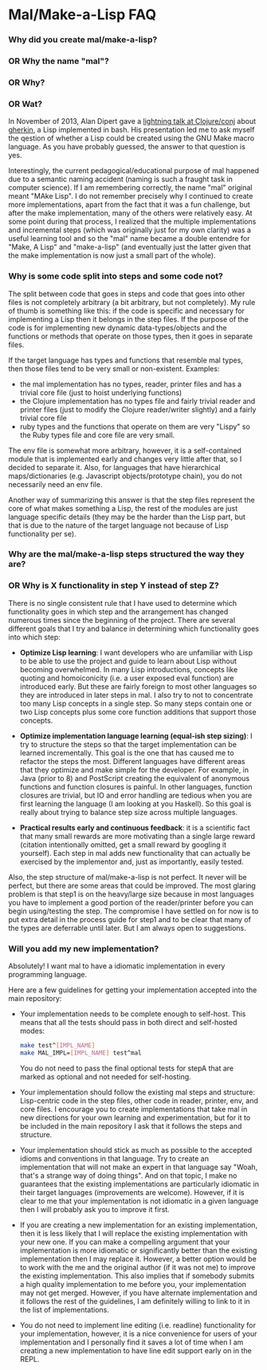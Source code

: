 # Mal/Make-a-Lisp FAQ

### Why did you create mal/make-a-lisp?
### OR Why the name "mal"?
### OR Why?
### OR Wat?

In November of 2013, Alan Dipert gave a [lightning talk at
Clojure/conj](https://www.youtube.com/watch?v=bmHTFo2Rf2w#t=28m55s)
about [gherkin](https://github.com/alandipert/gherkin), a Lisp
implemented in bash. His presentation led me to ask myself the qestion
of whether a Lisp could be created using the GNU Make macro language.
As you have probably guessed, the answer to that question is yes.

Interestingly, the current pedagogical/educational purpose of mal
happened due to a semantic naming accident (naming is such a fraught
task in computer science). If I am remembering correctly, the name
"mal" original meant "MAke Lisp". I do not remember precisely why
I continued to create more implementations, apart from the fact that
it was a fun challenge, but after the make implementation, many of the
others were relatively easy. At some point during that process,
I realized that the multiple implementations and incremental steps
(which was originally just for my own clarity) was a useful learning
tool and so the "mal" name became a double entendre for "Make, A Lisp"
and "make-a-lisp" (and eventually just the latter given that the make
implementation is now just a small part of the whole).


### Why is some code split into steps and some code not?

The split between code that goes in steps and code that goes into other files
is not completely arbitrary (a bit arbitrary, but not completely). My rule of
thumb is something like this: if the code is specific and necessary for
implementing a Lisp then it belongs in the step files. If the purpose of the
code is for implementing new dynamic data-types/objects and the functions or
methods that operate on those types, then it goes in separate files.

If the target language has types and functions that resemble mal types, then
those files tend to be very small or non-existent. Examples:

* the mal implementation has no types, reader, printer files and
  has a trivial core file (just to hoist underlying functions)
* the Clojure implementation has no types file and fairly trivial
  reader and printer files (just to modify the Clojure reader/writer
  slightly) and a fairly trivial core file
* ruby types and the functions that operate on them are very "Lispy"
  so the Ruby types file and core file are very small.

The env file is somewhat more arbitrary, however, it is
a self-contained module that is implemented early and changes very
little after that, so I decided to separate it. Also, for languages
that have hierarchical maps/dictionaries (e.g. Javascript
objects/prototype chain), you do not necessarily need an env file.

Another way of summarizing this answer is that the step files
represent the core of what makes something a Lisp, the rest of the
modules are just language specific details (they may be the harder
than the Lisp part, but that is due to the nature of the target
language not because of Lisp functionality per se).

### Why are the mal/make-a-lisp steps structured the way they are?

### OR Why is X functionality in step Y instead of step Z?

There is no single consistent rule that I have used to determine which
functionality goes in which step and the arrangement has changed
numerous times since the beginning of the project. There are several
different goals that I try and balance in determining which
functionality goes into which step:

* **Optimize Lisp learning**: I want developers who are unfamiliar with
  Lisp to be able to use the project and guide to learn about Lisp
  without becoming overwhelmed. In many Lisp introductions, concepts
  like quoting and homoiconicity (i.e. a user exposed eval function)
  are introduced early. But these are fairly foreign to most other
  languages so they are introduced in later steps in mal. I also try
  to not to concentrate too many Lisp concepts in a single step. So
  many steps contain one or two Lisp concepts plus some core function
  additions that support those concepts.

* **Optimize implementation language learning (equal-ish step
  sizing)**: I try to structure the steps so that the target
  implementation can be learned incrementally. This goal is the one
  that has caused me to refactor the steps the most. Different
  languages have different areas that they optimize and make simple
  for the developer. For example, in Java (prior to 8) and PostScript
  creating the equivalent of anonymous functions and function closures
  is painful. In other languages, function closures are trivial, but
  IO and error handling are tedious when you are first learning the
  language (I am looking at you Haskell). So this goal is really about
  trying to balance step size across multiple languages.

* **Practical results early and continuous feedback**: it is
  a scientific fact that many small rewards are more motivating than
  a single large reward (citation intentionally omitted, get a small
  reward by googling it yourself). Each step in mal adds new
  functionality that can actually be exercised by the implementor and,
  just as importantly, easily tested.

Also, the step structure of mal/make-a-lisp is not perfect. It never
will be perfect, but there are some areas that could be improved. The
most glaring problem is that step1 is on the heavy/large size because
in most languages you have to implement a good portion of the
reader/printer before you can begin using/testing the step. The
compromise I have settled on for now is to put extra detail in the
process guide for step1 and to be clear that many of the types are
deferrable until later. But I am always open to suggestions.


### Will you add my new implementation?

Absolutely! I want mal to have a idiomatic implementation in every
programming language.

Here are a few guidelines for getting your implementation accepted
into the main repository:

* Your implementation needs to be complete enough to self-host. This
  means that all the tests should pass in both direct and self-hosted modes:
  ```bash
  make test^[IMPL_NAME]
  make MAL_IMPL=[IMPL_NAME] test^mal
  ```
  You do not need to pass the final optional tests for stepA that are
  marked as optional and not needed for self-hosting.

* Your implementation should follow the existing mal steps and
  structure: Lisp-centric code in the step files, other code in
  reader, printer, env, and core files. I encourage you to create
  implementations that take mal in new directions for your own
  learning and experimentation, but for it to be included in the main
  repository I ask that it follows the steps and structure.

* Your implementation should stick as much as possible to the accepted
  idioms and conventions in that language. Try to create an
  implementation that will not make an expert in that language say
  "Woah, that's a strange way of doing things". And on that topic,
  I make no guarantees that the existing implementations are
  particularly idiomatic in their target languages (improvements are
  welcome). However, if it is clear to me that your implementation is
  not idiomatic in a given language then I will probably ask you to
  improve it first.
   
* If you are creating a new implementation for an existing
  implementation, then it is less likely that I will replace the
  existing implementation with your new one. If you can make
  a compelling argument that your implementation is more idiomatic or
  significantly better than the existing implementation then I may
  replace it. However, a better option would be to work with the me
  and the original author (if it was not me) to improve the existing
  implementation. This also implies that if somebody submits a high
  quality implementation to me before you, your implementation may not
  get merged. However, if you have alternate implementation and it
  follows the rest of the guidelines, I am definitely willing to link
  to it in the list of implementations.

* You do not need to implement line editing (i.e. readline)
  functionality for your implementation, however, it is a nice
  convenience for users of your implementation and I personally find
  it saves a lot of time when I am creating a new implementation to
  have line edit support early on in the REPL.
